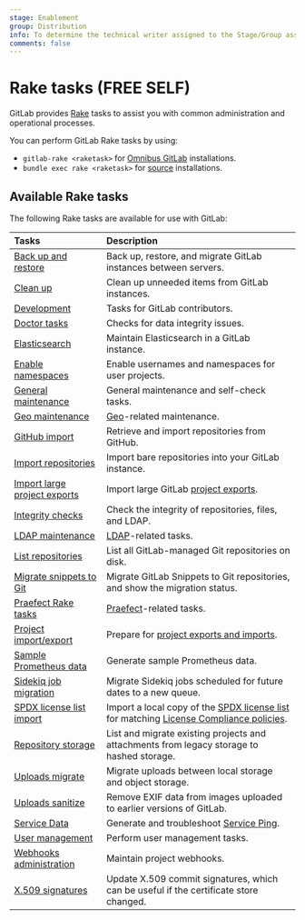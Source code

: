 ```yaml
---
stage: Enablement
group: Distribution
info: To determine the technical writer assigned to the Stage/Group associated with this page, see https://about.gitlab.com/handbook/engineering/ux/technical-writing/#assignments
comments: false
---
```


# Rake tasks **(FREE SELF)**

GitLab provides [Rake](https://ruby.github.io/rake/) tasks to assist you with
common administration and operational processes.

You can perform GitLab Rake tasks by using:

- `gitlab-rake <raketask>` for [Omnibus GitLab](https://docs.gitlab.com/omnibus/README.html)
  installations.
- `bundle exec rake <raketask>` for [source](../install/installation.md)
  installations.

## Available Rake tasks

The following Rake tasks are available for use with GitLab:

| Tasks                                                 | Description |
|:------------------------------------------------------|:------------|
| [Back up and restore](backup_restore.md)              | Back up, restore, and migrate GitLab instances between servers. |
| [Clean up](cleanup.md)                                | Clean up unneeded items from GitLab instances. |
| [Development](../development/rake_tasks.md)           | Tasks for GitLab contributors. |
| [Doctor tasks](../administration/raketasks/doctor.md) | Checks for data integrity issues. |
| [Elasticsearch](../integration/elasticsearch.md#gitlab-advanced-search-rake-tasks) | Maintain Elasticsearch in a GitLab instance. |
| [Enable namespaces](features.md)                      | Enable usernames and namespaces for user projects. |
| [General maintenance](../administration/raketasks/maintenance.md) | General maintenance and self-check tasks. |
| [Geo maintenance](../administration/raketasks/geo.md) | [Geo](../administration/geo/index.md)-related maintenance. |
| [GitHub import](../administration/raketasks/github_import.md) | Retrieve and import repositories from GitHub. |
| [Import repositories](import.md)                      | Import bare repositories into your GitLab instance. |
| [Import large project exports](../development/import_project.md#importing-via-a-rake-task) | Import large GitLab [project exports](../user/project/settings/import_export.md). |
| [Integrity checks](../administration/raketasks/check.md) | Check the integrity of repositories, files, and LDAP. |
| [LDAP maintenance](../administration/raketasks/ldap.md) | [LDAP](../administration/auth/ldap/index.md)-related tasks. |
| [List repositories](list_repos.md)                    | List all GitLab-managed Git repositories on disk. |
| [Migrate snippets to Git](migrate_snippets.md)        | Migrate GitLab Snippets to Git repositories, and show the migration status. |
| [Praefect Rake tasks](../administration/raketasks/praefect.md) | [Praefect](../administration/gitaly/praefect.md)-related tasks. |
| [Project import/export](../administration/raketasks/project_import_export.md) | Prepare for [project exports and imports](../user/project/settings/import_export.md). |
| [Sample Prometheus data](generate_sample_prometheus_data.md) | Generate sample Prometheus data. |
| [Sidekiq job migration](sidekiq_job_migration.md) | Migrate Sidekiq jobs scheduled for future dates to a new queue. |
| [SPDX license list import](spdx.md)                   | Import a local copy of the [SPDX license list](https://spdx.org/licenses/) for matching [License Compliance policies](../user/compliance/license_compliance/index.md). |
| [Repository storage](../administration/raketasks/storage.md) | List and migrate existing projects and attachments from legacy storage to hashed storage. |
| [Uploads migrate](../administration/raketasks/uploads/migrate.md) | Migrate uploads between local storage and object storage. |
| [Uploads sanitize](../administration/raketasks/uploads/sanitize.md) | Remove EXIF data from images uploaded to earlier versions of GitLab. |
| [Service Data](../administration/troubleshooting/gitlab_rails_cheat_sheet.md#generate-service-ping) | Generate and troubleshoot [Service Ping](../development/usage_ping/index.md). |
| [User management](user_management.md)                 | Perform user management tasks. |
| [Webhooks administration](web_hooks.md)               | Maintain project webhooks. |
| [X.509 signatures](x509_signatures.md)                | Update X.509 commit signatures, which can be useful if the certificate store changed. |
